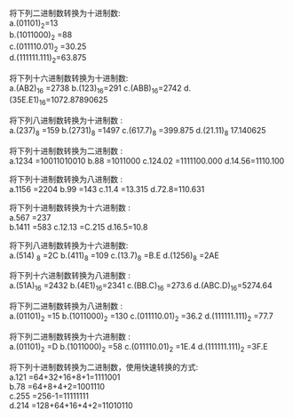 将下列二进制数转换为十进制数:     
a.(01101)<sub>2</sub>=13   
b.(1011000)<sub>2</sub> =88    
c.(011110.01)<sub>2</sub> =30.25  
d.(111111.111)<sub>2</sub>=63.875

将下列十六进制数转换为十进制数:    
a.(AB2)<sub>16</sub>  =2738     b.(123)<sub>16</sub>=291 c.(ABB)<sub>16</sub>=2742 d.(35E.E1)<sub>16</sub>=1072.87890625

将下列八进制数转换为十进制数 :    
a.(237)<sub>8</sub> =159 b.(2731)<sub>8</sub> =1497 c.(617.7)<sub>8</sub> =399.875 d.(21.11)<sub>8</sub> 17.140625

将下列十进制数转换为二进制数 :  
a.1234  =10011010010
b.88  =1011000
c.124.02   =1111100.000
d.14.56=1110.100

将下列十进制数转换为八进制数 :     
a.1156   =2204
b.99  =143
c.11.4   =13.315
d.72.8=110.631

将下列十进制数转换为十六进制数 :     
a.567  =237  
b.1411  =583
c.12.13  =C.215
d.16.5=10.8

将下列八进制数转换为十六进制数:    
a.(514) <sub>8</sub>  =2C   b.(411)<sub>8</sub>    =109 c.(13.7)<sub>8</sub>    =B.E d.(1256)<sub>8</sub>     =2AE

将下列十六进制数转换为八进制数 :       
a.(51A)<sub>16</sub>   =2432  b.(4E1)<sub>16</sub>=2341 c.(BB.C)<sub>16</sub>    =273.6    d.(ABC.D)<sub>16</sub>=5274.64

将下列二进制数转换为八进制数 :        
a.(01101)<sub>2</sub>      =15 b.(1011000)<sub>2</sub>    =130 c.(011110.01)<sub>2</sub>    =36.2   d.(111111.111)<sub>2</sub>    =77.7

将下列二进制数转换为十六进制数 :    
a.(01101)<sub>2</sub>    =D      b.(1011000)<sub>2</sub>    =58       c.(011110.01)<sub>2</sub>    =1E.4 d.(111111.111)<sub>2</sub>   =3F.E 

 将下列十进制数转换为二进制数，使用快速转换的方式:      
a.121   =64+32+16+8+1=1111001   
b.78   =64+8+4+2=1001110     
c.255   =256-1=11111111     
d.214   =128+64+16+4+2=11010110
